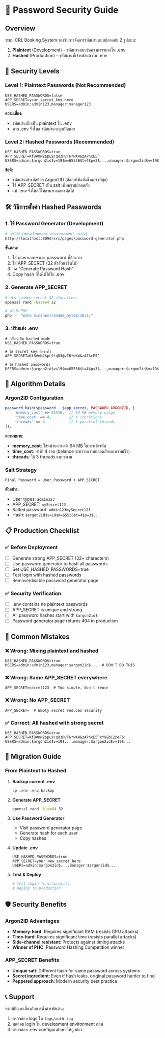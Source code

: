 # 🔐 Password Security Guide

## Overview
ระบบ CRL Booking System รองรับการจัดการรหัสผ่านแบบปลอดภัย 2 รูปแบบ:

1. **Plaintext** (Development) - รหัสผ่านแบบข้อความธรรมดาใน .env
2. **Hashed** (Production) - รหัสผ่านที่เข้ารหัสแล้วใน .env

## 🚨 Security Levels

### Level 1: Plaintext Passwords (Not Recommended)
```env
USE_HASHED_PASSWORDS=false
APP_SECRET=your_secret_key_here
USERS=admin:admin123,manager:manager123
```

**ความเสี่ยง:**
- รหัสผ่านเก็บเป็น plaintext ใน .env
- หาก .env รั่วไหล รหัสผ่านจะถูกเปิดเผย

### Level 2: Hashed Passwords (Recommended)
```env
USE_HASHED_PASSWORDS=true
APP_SECRET=Kf8#mN2$pL9!qR3@vT6*wX4&zA7%cE5^
USERS=admin:$argon2id$v=19$m=65536$t=4$p=3$...,manager:$argon2id$v=19$...
```

**ข้อดี:**
- รหัสผ่านเข้ารหัสด้วย Argon2ID (อัลกอริทึมที่แข็งแกร่งที่สุด)
- ใช้ APP_SECRET เป็น salt เพิ่มความปลอดภัย
- แม้ .env รั่วไหลก็ไม่สามารถถอดรหัสได้

## 🛠️ วิธีการตั้งค่า Hashed Passwords

### 1. ใช้ Password Generator (Development)
```bash
# เข้าไปที่ (development environment เท่านั้น)
http://localhost:8090/src/pages/password-generator.php
```

**ขั้นตอน:**
1. ใส่ username และ password ที่ต้องการ
2. ใส่ APP_SECRET (32 ตัวอักษรขึ้นไป)
3. กด "Generate Password Hash"
4. Copy hash ที่ได้ไปใส่ใน .env

### 2. Generate APP_SECRET
```bash
# สร้าง random secret 32 characters
openssl rand -base64 32

# หรือใช้ PHP
php -r "echo bin2hex(random_bytes(16));"
```

### 3. ปรับแต่ง .env
```env
# เปลี่ยนเป็น hashed mode
USE_HASHED_PASSWORDS=true

# ใส่ secret key ที่สร้างไว้
APP_SECRET=Kf8#mN2$pL9!qR3@vT6*wX4&zA7%cE5^

# ใส่ hashed passwords
USERS=admin:$argon2id$v=19$m=65536$t=4$p=3$...,manager:$argon2id$v=19$...
```

## 🔧 Algorithm Details

### Argon2ID Configuration
```php
password_hash($password . $app_secret, PASSWORD_ARGON2ID, [
    'memory_cost' => 65536,  // 64 MB memory usage
    'time_cost' => 4,        // 4 iterations
    'threads' => 3           // 3 parallel threads
]);
```

**ความหมาย:**
- **memory_cost**: ใช้หน่วยความจำ 64 MB ในการเข้ารหัส
- **time_cost**: ทำซ้า 4 รอบ (balance ระหว่างความปลอดภัยและความเร็ว)
- **threads**: ใช้ 3 threads แบบขนาน

### Salt Strategy
```
Final Password = User_Password + APP_SECRET
```

**ตัวอย่าง:**
- User types: `admin123`
- APP_SECRET: `mySecret123`
- Salted password: `admin123mySecret123`
- Hash: `$argon2id$v=19$m=65536$t=4$p=3$...`

## 📋 Production Checklist

### ✅ Before Deployment
- [ ] Generate strong APP_SECRET (32+ characters)
- [ ] Use password generator to hash all passwords
- [ ] Set USE_HASHED_PASSWORDS=true
- [ ] Test login with hashed passwords
- [ ] Remove/disable password generator page

### ✅ Security Verification
- [ ] .env contains no plaintext passwords
- [ ] APP_SECRET is unique and strong
- [ ] All password hashes start with `$argon2id$`
- [ ] Password generator page returns 404 in production

## 🚫 Common Mistakes

### ❌ Wrong: Mixing plaintext and hashed
```env
USE_HASHED_PASSWORDS=true
USERS=admin:admin123,manager:$argon2id$...  # DON'T DO THIS
```

### ❌ Wrong: Same APP_SECRET everywhere
```env
APP_SECRET=secret123  # Too simple, don't reuse
```

### ❌ Wrong: No APP_SECRET
```env
APP_SECRET=  # Empty secret reduces security
```

### ✅ Correct: All hashed with strong secret
```env
USE_HASHED_PASSWORDS=true
APP_SECRET=Kf8#mN2$pL9!qR3@vT6*wX4&zA7%cE5^xY9&bC2@eF5!
USERS=admin:$argon2id$v=19$...,manager:$argon2id$v=19$...
```

## 🔄 Migration Guide

### From Plaintext to Hashed

1. **Backup current .env**
   ```bash
   cp .env .env.backup
   ```

2. **Generate APP_SECRET**
   ```bash
   openssl rand -base64 32
   ```

3. **Use Password Generator**
   - Visit password generator page
   - Generate hash for each user
   - Copy hashes

4. **Update .env**
   ```env
   USE_HASHED_PASSWORDS=true
   APP_SECRET=your_new_secret_here
   USERS=admin:$argon2id$...,manager:$argon2id$...
   ```

5. **Test & Deploy**
   ```bash
   # Test login functionality
   # Deploy to production
   ```

## 🛡️ Security Benefits

### Argon2ID Advantages
- **Memory-hard**: Requires significant RAM (resists GPU attacks)
- **Time-hard**: Requires significant time (resists parallel attacks)  
- **Side-channel resistant**: Protects against timing attacks
- **Winner of PHC**: Password Hashing Competition winner

### APP_SECRET Benefits
- **Unique salt**: Different hash for same password across systems
- **Secret ingredient**: Even if hash leaks, original password harder to find
- **Peppered approach**: Modern security best practice

## 📞 Support

หากมีปัญหาเกี่ยวกับการตั้งค่ารหัสผ่าน:

1. ตรวจสอบ logs ใน `logs/auth.log`
2. ทดสอบ login ใน development environment ก่อน
3. ตรวจสอบ .env configuration ให้ถูกต้อง